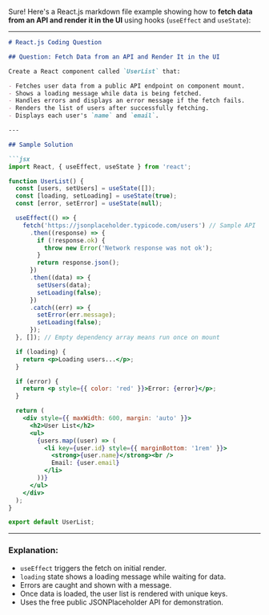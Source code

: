 Sure! Here's a React.js markdown file example showing how to **fetch data from an API and render it in the UI** using hooks (`useEffect` and `useState`):

---

````markdown
# React.js Coding Question

## Question: Fetch Data from an API and Render It in the UI

Create a React component called `UserList` that:

- Fetches user data from a public API endpoint on component mount.
- Shows a loading message while data is being fetched.
- Handles errors and displays an error message if the fetch fails.
- Renders the list of users after successfully fetching.
- Displays each user's `name` and `email`.

---

## Sample Solution

```jsx
import React, { useEffect, useState } from 'react';

function UserList() {
  const [users, setUsers] = useState([]);
  const [loading, setLoading] = useState(true);
  const [error, setError] = useState(null);

  useEffect(() => {
    fetch('https://jsonplaceholder.typicode.com/users') // Sample API
      .then((response) => {
        if (!response.ok) {
          throw new Error('Network response was not ok');
        }
        return response.json();
      })
      .then((data) => {
        setUsers(data);
        setLoading(false);
      })
      .catch((err) => {
        setError(err.message);
        setLoading(false);
      });
  }, []); // Empty dependency array means run once on mount

  if (loading) {
    return <p>Loading users...</p>;
  }

  if (error) {
    return <p style={{ color: 'red' }}>Error: {error}</p>;
  }

  return (
    <div style={{ maxWidth: 600, margin: 'auto' }}>
      <h2>User List</h2>
      <ul>
        {users.map((user) => (
          <li key={user.id} style={{ marginBottom: '1rem' }}>
            <strong>{user.name}</strong><br />
            Email: {user.email}
          </li>
        ))}
      </ul>
    </div>
  );
}

export default UserList;
````

---

### Explanation:

* `useEffect` triggers the fetch on initial render.
* `loading` state shows a loading message while waiting for data.
* Errors are caught and shown with a message.
* Once data is loaded, the user list is rendered with unique keys.
* Uses the free public JSONPlaceholder API for demonstration.
